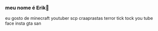 ### meu nome é Erik👋
eu gosto de minecraft
youtuber
scp
craaprastas
terror
tick tock
you tube
face
insta
gta san




![]()
